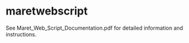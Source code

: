 # maretwebscript

See Maret_Web_Script_Documentation.pdf for detailed information and instructions.
